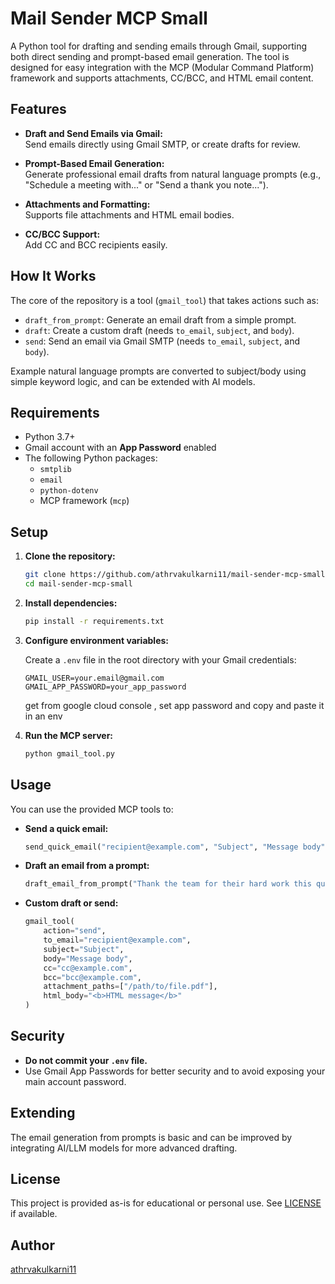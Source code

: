 # Mail Sender MCP Small

A Python tool for drafting and sending emails through Gmail, supporting both direct sending and prompt-based email generation. The tool is designed for easy integration with the MCP (Modular Command Platform) framework and supports attachments, CC/BCC, and HTML email content.

## Features

- **Draft and Send Emails via Gmail:**  
  Send emails directly using Gmail SMTP, or create drafts for review.

- **Prompt-Based Email Generation:**  
  Generate professional email drafts from natural language prompts (e.g., "Schedule a meeting with..." or "Send a thank you note...").

- **Attachments and Formatting:**  
  Supports file attachments and HTML email bodies.

- **CC/BCC Support:**  
  Add CC and BCC recipients easily.

## How It Works

The core of the repository is a tool (`gmail_tool`) that takes actions such as:
- `draft_from_prompt`: Generate an email draft from a simple prompt.
- `draft`: Create a custom draft (needs `to_email`, `subject`, and `body`).
- `send`: Send an email via Gmail SMTP (needs `to_email`, `subject`, and `body`).

Example natural language prompts are converted to subject/body using simple keyword logic, and can be extended with AI models.

## Requirements

- Python 3.7+
- Gmail account with an **App Password** enabled
- The following Python packages:
  - `smtplib`
  - `email`
  - `python-dotenv`
  - MCP framework (`mcp`)

## Setup

1. **Clone the repository:**
    ```bash
    git clone https://github.com/athrvakulkarni11/mail-sender-mcp-small.git
    cd mail-sender-mcp-small
    ```

2. **Install dependencies:**
    ```bash
    pip install -r requirements.txt
    ```

3. **Configure environment variables:**

    Create a `.env` file in the root directory with your Gmail credentials:
    ```
    GMAIL_USER=your.email@gmail.com
    GMAIL_APP_PASSWORD=your_app_password
    ```
   get from google cloud console , set app password and copy and paste it in an env
4. **Run the MCP server:**
    ```bash
    python gmail_tool.py
    ```

## Usage

You can use the provided MCP tools to:
- **Send a quick email:**
    ```python
    send_quick_email("recipient@example.com", "Subject", "Message body")
    ```
- **Draft an email from a prompt:**
    ```python
    draft_email_from_prompt("Thank the team for their hard work this quarter")
    ```
- **Custom draft or send:**
    ```python
    gmail_tool(
        action="send",
        to_email="recipient@example.com",
        subject="Subject",
        body="Message body",
        cc="cc@example.com",
        bcc="bcc@example.com",
        attachment_paths=["/path/to/file.pdf"],
        html_body="<b>HTML message</b>"
    )
    ```

## Security

- **Do not commit your `.env` file.**
- Use Gmail App Passwords for better security and to avoid exposing your main account password.

## Extending

The email generation from prompts is basic and can be improved by integrating AI/LLM models for more advanced drafting.

## License

This project is provided as-is for educational or personal use. See [LICENSE](LICENSE) if available.

## Author

[athrvakulkarni11](https://github.com/athrvakulkarni11)

